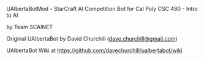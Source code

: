 
UAlbertaBotMod - StarCraft AI Competition Bot for Cal Poly CSC 480 - Intro to AI

by Team SCAINET

Original UAlbertaBot by David Churchill (dave.churchill@gmail.com)

UAlbertaBot Wiki at  https://github.com/davechurchill/ualbertabot/wiki

